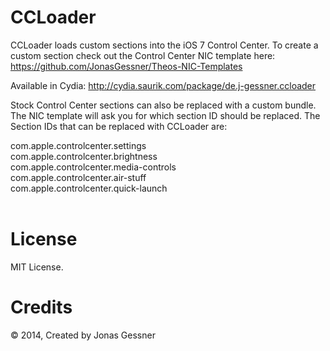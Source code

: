 CCLoader
========

CCLoader loads custom sections into the iOS 7 Control Center. To create a custom section check out the Control Center NIC template here: https://github.com/JonasGessner/Theos-NIC-Templates
<br>

Available in Cydia: http://cydia.saurik.com/package/de.j-gessner.ccloader
<br>

Stock Control Center sections can also be replaced with a custom bundle. The NIC template will ask you for which section ID should be replaced. The Section IDs that can be replaced with CCLoader are:

com.apple.controlcenter.settings<br>
com.apple.controlcenter.brightness<br>
com.apple.controlcenter.media-controls<br>
com.apple.controlcenter.air-stuff<br>
com.apple.controlcenter.quick-launch<br>
<br>

License
======
MIT License.

Credits
=======
© 2014, Created by Jonas Gessner
